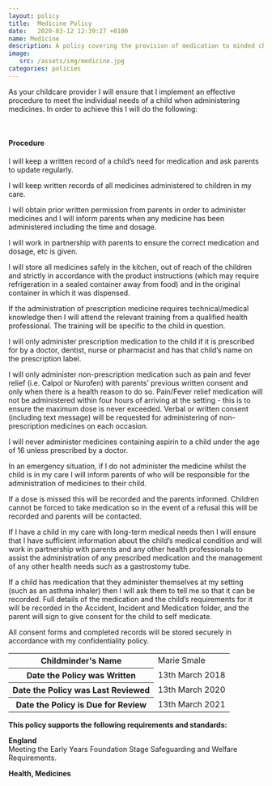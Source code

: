 ```yaml
---
layout: policy
title:  Medicine Policy
date:   2020-03-12 12:39:27 +0100
name: Medicine
description: A policy covering the provision of medication to minded children.
image:
   src: /assets/img/medicine.jpg
categories: policies
---
```


As your childcare provider I will ensure that I implement an effective procedure to meet the individual needs of a child when administering medicines. In order to achieve this I will do the following:

<br>

#### Procedure
I will keep a written record of a child’s need for medication and ask parents to update regularly.

I will keep written records of all medicines administered to children in my care.

I will obtain prior written permission from parents in order to administer medicines and I will inform parents when any medicine has been administered including the time and dosage.

I will work in partnership with parents to ensure the correct medication and dosage, etc is given.

I will store all medicines safely in the kitchen, out of reach of the children and strictly in accordance with the product instructions (which may require refrigeration in a sealed container away from food) and in the original container in which 
it was dispensed.

If the administration of prescription medicine requires technical/medical knowledge then I will attend the relevant training from a qualified health professional. The training will be specific to the child in question.

I will only administer prescription medication to the child if it is prescribed for by a doctor, dentist, nurse or pharmacist and has that child’s name on the prescription label.

I will only administer non-prescription medication such as pain and fever relief (i.e. Calpol or Nurofen) with parents’ previous written consent and only when there is a health reason to do so. Pain/Fever relief medication will not be administered within four hours of arriving at the setting - this is to ensure the maximum dose is never exceeded. Verbal or written consent (including text message) will be requested for administering of non-prescription medicines on each occasion.

I will never administer medicines containing aspirin to a child under the age of 16 unless prescribed by a doctor.

In an emergency situation, if I do not administer the medicine whilst the child is in my care I will inform parents of who will be responsible for the administration of medicines to their child.

If a dose is missed this will be recorded and the parents informed. Children cannot be forced to take medication so in the event of a refusal this will be recorded and parents will be contacted.

If I have a child in my care with long-term medical needs then I will ensure that I have sufficient information about the child’s medical condition and will work in partnership with parents and any other health professionals to assist the administration of any prescribed medication and the management of any other health needs such as a gastrostomy tube.

If a child has medication that they administer themselves at my setting (such as an asthma inhaler) then I will ask them to tell me so that it can be recorded. Full details of the medication and the child’s requirements for it will be recorded in the Accident, Incident and Medication folder, and the parent will sign to give consent for the child to self medicate.

All consent forms and completed records will be stored securely in accordance with my confidentiality policy.

<table class="table table-bordered mt-5 mb-5">
  <tbody>
    <tr>
      <th scope="row">Childminder's Name </th>
      <td>Marie Smale</td>
    </tr>
    <tr>
      <th scope="row">Date the Policy was Written</th>
      <td>13th March 2018</td>
    </tr>
    <tr>
      <th scope="row">Date the Policy was Last Reviewed</th>
      <td>13th March 2020</td>
    </tr>
    <tr>
      <th scope="row">Date the Policy is Due for Review</th>
      <td>13th March 2021</td>
    </tr>
  </tbody>
</table>

**This policy supports the following requirements and standards:**

**England**  
   Meeting the Early Years Foundation Stage Safeguarding and Welfare Requirements.  

**Health, Medicines**